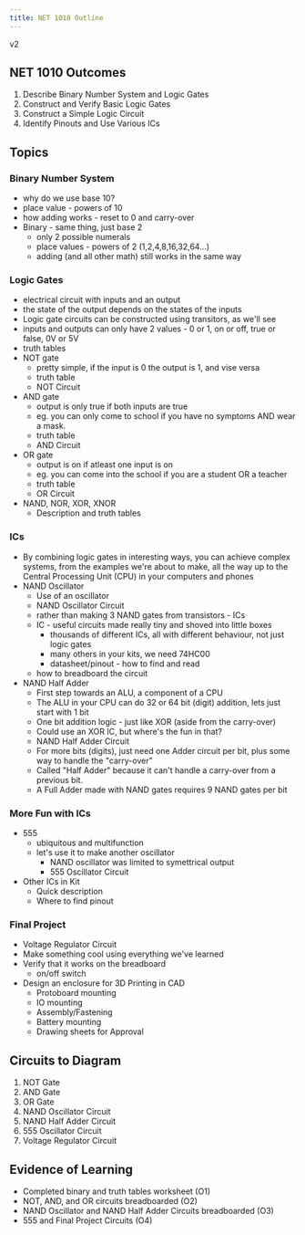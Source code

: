 ```yaml
---
title: NET 1010 Outline
---
```


v2

## NET 1010 Outcomes
1. Describe Binary Number System and Logic Gates
2. Construct and Verify Basic Logic Gates
3. Construct a Simple Logic Circuit
4. Identify Pinouts and Use Various ICs

## Topics
### Binary Number System
* why do we use base 10?
* place value - powers of 10
* how adding works - reset to 0 and carry-over
* Binary - same thing, just base 2
  * only 2 possible numerals
  * place values - powers of 2 (1,2,4,8,16,32,64...)
  * adding (and all other math) still works in the same way

### Logic Gates
* electrical circuit with inputs and an output
* the state of the output depends on the states of the inputs
* Logic gate circuits can be constructed using transitors, as we'll see
* inputs and outputs can only have 2 values - 0 or 1, on or off, true or false, 0V or 5V
* truth tables
* NOT gate
  * pretty simple, if the input is 0 the output is 1, and vise versa
  * truth table
  * NOT Circuit
* AND gate
  * output is only true if both inputs are true
  * eg. you can only come to school if you have no symptoms AND wear a mask. 
  * truth table
  * AND Circuit
* OR gate
  * output is on if atleast one input is on
  * eg. you can come into the school if you are a student OR a teacher
  * truth table
  * OR Circuit
* NAND, NOR, XOR, XNOR
  * Description and truth tables

### ICs
  * By combining logic gates in interesting ways, you can achieve complex systems, from the examples we're about to make, all the way up to the Central Processing Unit (CPU) in your computers and phones
  * NAND Oscillator
    * Use of an oscillator
    * NAND Oscillator Circuit
    * rather than making 3 NAND gates from transistors - ICs
    * IC - useful circuits made really tiny and shoved into little boxes
      * thousands of different ICs, all with different behaviour, not just logic gates
      * many others in your kits, we need 74HC00
      * datasheet/pinout - how to find and read
     * how to breadboard the circuit
   * NAND Half Adder
     *  First step towards an ALU, a component of a CPU
     *  The ALU in your CPU can do 32 or 64 bit (digit) addition, lets just start with 1 bit
     * One bit addition logic - just like XOR (aside from the carry-over)
     * Could use an XOR IC, but where's the fun in that?
     * NAND Half Adder Circuit
     * For more bits (digits), just need one Adder circuit per bit, plus some way to handle the "carry-over" 
     * Called "Half Adder" because it can't handle a carry-over from a previous bit.
     * A Full Adder made with NAND gates requires 9 NAND gates per bit
  
### More Fun with ICs
* 555
  * ubiquitous and multifunction
  * let's use it to make another oscillator
    * NAND oscillator was limited to symettrical output
    * 555 Oscillator Circuit
* Other ICs in Kit
  * Quick description
  * Where to find pinout

### Final Project
   * Voltage Regulator Circuit
   * Make something cool using everything we've learned
   * Verify that it works on the breadboard
     * on/off switch
   * Design an enclosure for 3D Printing in CAD
     * Protoboard mounting
     * IO mounting
     * Assembly/Fastening
     * Battery mounting
     * Drawing sheets for Approval

## Circuits to Diagram
1. NOT Gate
2. AND Gate
3. OR Gate
4. NAND Oscillator Circuit
5. NAND Half Adder Circuit
6. 555 Oscillator Circuit
7. Voltage Regulator Circuit

## Evidence of Learning
* Completed binary and truth tables worksheet (O1)
* NOT, AND, and OR circuits breadboarded (O2)
* NAND Oscillator and NAND Half Adder Circuits breadboarded (O3)
* 555 and Final Project Circuits (O4)
